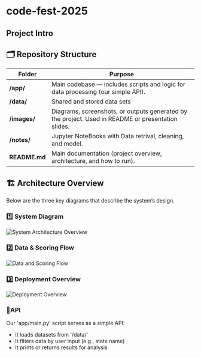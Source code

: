 # code-fest-2025

## Project Intro

## 🗂️ Repository Structure

| Folder | Purpose |
|---------|----------|
| **/app/** | Main codebase — includes scripts and logic for data processing (our simple API). |
| **/data/** | Shared and stored data sets |
| **/images/** | Diagrams, screenshots, or outputs generated by the project. Used in README or presentation slides. |
| **/notes/** | Jupyter NoteBooks with Data retrival, cleaning, and model. |
| **README.md** | Main documentation (project overview, architecture, and how to run). |


## 🏗️ Architecture Overview

Below are the three key diagrams that describe the system’s design.

### 1️⃣ System Diagram
![System Architecture Overview](images/system-diagram.svg)

### 2️⃣ Data & Scoring Flow
![Data and Scoring Flow](images/data-flow-diagram.svg)

### 3️⃣ Deployment Overview
![Deployment Overview](images/deployment-diagram.svg)


### 🧠API

Our 'app/main.py' script serves as a simple API:
- It loads datasets from '/data/'
- It filters data by user input (e.g., state name)
- It prints or returns results for analysis
